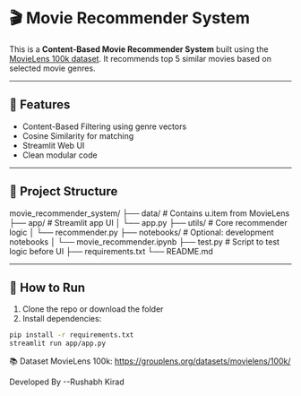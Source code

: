 # 🎬 Movie Recommender System

This is a **Content-Based Movie Recommender System** built using the [MovieLens 100k dataset](https://grouplens.org/datasets/movielens/100k/). It recommends top 5 similar movies based on selected movie genres.

---

## 🔧 Features

- Content-Based Filtering using genre vectors
- Cosine Similarity for matching
- Streamlit Web UI
- Clean modular code

---

## 📁 Project Structure

movie_recommender_system/
├── data/ # Contains u.item from MovieLens
├── app/ # Streamlit app UI
│ └── app.py
├── utils/ # Core recommender logic
│ └── recommender.py
├── notebooks/ # Optional: development notebooks
│ └── movie_recommender.ipynb
├── test.py # Script to test logic before UI
├── requirements.txt
└── README.md

---

## 🚀 How to Run

1. Clone the repo or download the folder  
2. Install dependencies:

```bash
pip install -r requirements.txt
streamlit run app/app.py
```
📚 Dataset
MovieLens 100k: https://grouplens.org/datasets/movielens/100k/

Developed By
--Rushabh Kirad

